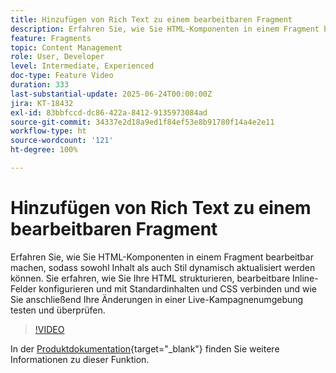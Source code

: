 ```yaml
---
title: Hinzufügen von Rich Text zu einem bearbeitbaren Fragment
description: Erfahren Sie, wie Sie HTML-Komponenten in einem Fragment bearbeitbar machen, sodass sowohl Inhalt als auch Stil dynamisch aktualisiert werden können. Sie erfahren, wie Sie Ihre HTML strukturieren, bearbeitbare Inline-Felder konfigurieren und mit Standardinhalten und CSS verbinden und wie Sie anschließend Ihre Änderungen in einer Live-Kampagnenumgebung testen und überprüfen.
feature: Fragments
topic: Content Management
role: User, Developer
level: Intermediate, Experienced
doc-type: Feature Video
duration: 333
last-substantial-update: 2025-06-24T00:00:00Z
jira: KT-18432
exl-id: 83bbfccd-dc86-422a-8412-9135973084ad
source-git-commit: 34337e2d18a9ed1f84ef53e8b91780f14a4e2e11
workflow-type: ht
source-wordcount: '121'
ht-degree: 100%

---
```



# Hinzufügen von Rich Text zu einem bearbeitbaren Fragment

Erfahren Sie, wie Sie HTML-Komponenten in einem Fragment bearbeitbar machen, sodass sowohl Inhalt als auch Stil dynamisch aktualisiert werden können. Sie erfahren, wie Sie Ihre HTML strukturieren, bearbeitbare Inline-Felder konfigurieren und mit Standardinhalten und CSS verbinden und wie Sie anschließend Ihre Änderungen in einer Live-Kampagnenumgebung testen und überprüfen.

>[!VIDEO](https://video.tv.adobe.com/v/3464377/?learn=on&enablevpops&captions=ger)

In der [Produktdokumentation](https://experienceleague.adobe.com/de/docs/journey-optimizer/using/content-management/fragments/customizable-fragments){target="_blank"} finden Sie weitere Informationen zu dieser Funktion.
